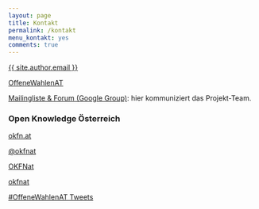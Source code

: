 ```yaml
---
layout: page
title: Kontakt
permalink: /kontakt
menu_kontakt: yes
comments: true
---
```


<div class="col-md-8">

<p><a href="mailto:{{ site.author.email }}?subject=Offene Wahlen AT: "><i class="fa fa-envelope" aria-hidden="true"></i> {{ site.author.email }}</a></p>

<p><a href="https://twitter.com/search?f=tweets&q=%23OffeneWahlenAT&src=typd" title="Twitter #OffeneWahlenAT"><i class="fa fa-hashtag" aria-hidden="true"></i>OffeneWahlenAT</a></p>

<p><a href="https://groups.google.com/d/forum/offene-wahlen-at" title="Mailingliste"><i class="fa fa-users" aria-hidden="true"></i> Mailingliste & Forum (Google Group)</a>: hier kommuniziert das Projekt-Team.</p>

<h3>Open Knowledge Österreich</h3>

<p><a class="nav-link" href="https://okfn.at" title="Open Knowledge Österreich"><i class="fa fa-globe"></i> okfn.at</a></p>

<p><a class="nav-link" href="https://twitter.com/okfnat" title="OK-AT auf Twitter"><i class="fa fa-twitter"></i> @okfnat</a></p>

<p><a class="nav-link" href="https://www.facebook.com/OKFNat" title="OK-AT auf Facebook"><i class="fa fa-facebook"></i> OKFNat</a></p>

<p><a class="nav-link" href="https://github.com/okfnat" title="OK-AT auf Github"><i class="fa fa-github"></i> okfnat</a></p>
</div>

<div class="col-md-4">
<a class="twitter-timeline"  href="https://twitter.com/hashtag/OffeneWahlenAT" data-widget-id="772831349279449088">#OffeneWahlenAT Tweets</a>
<script>!function(d,s,id){var js,fjs=d.getElementsByTagName(s)[0],p=/^http:/.test(d.location)?'http':'https';if(!d.getElementById(id)){js=d.createElement(s);js.id=id;js.src=p+"://platform.twitter.com/widgets.js";fjs.parentNode.insertBefore(js,fjs);}}(document,"script","twitter-wjs");</script>
</div>
